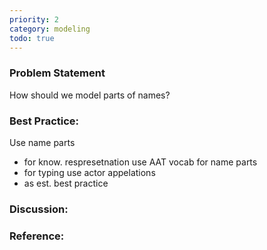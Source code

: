 ```yaml
---
priority: 2
category: modeling
todo: true
---
```

### Problem Statement

How should we model parts of names?

### Best Practice:

Use name parts
  - for know. respresetnation
use AAT vocab for name parts
  - for typing
use actor appelations
  - as est. best practice


### Discussion:


### Reference:



